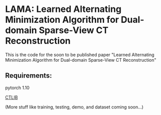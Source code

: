 # LAMA: Learned Alternating Minimization Algorithm for Dual-domain Sparse-View CT Reconstruction

This is the code for the soon to be published paper "Learned Alternating Minimization Algorithm for Dual-domain Sparse-View CT Reconstruction"


## Requirements:
pytorch 1.10

[CTLIB](https://github.com/xwj01/CTLIB)

(More stuff like training, testing, demo, and dataset coming soon...)

